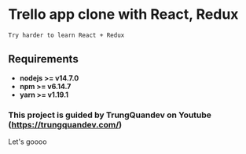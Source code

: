 # Trello app clone with React, Redux

    Try harder to learn React + Redux

## Requirements

- **nodejs >= v14.7.0**
- **npm >= v6.14.7**
- **yarn >= v1.19.1**

### This project is guided by TrungQuandev on Youtube (https://trungquandev.com/)

Let's goooo
